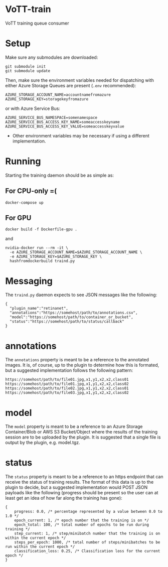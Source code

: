 # VoTT-train
VoTT training queue consumer

# Setup
Make sure any submodules are downloaded:

```
git submodule init
git submodule update
```

Then, make sure the environment variables needed for dispatching with either Azure Storage Queues are present (`.env` recommended):

```
AZURE_STORAGE_ACCOUNT_NAME=accountnamefromazure
AZURE_STORAGE_KEY=storagekeyfromazure
```

or with Azure Service Bus:

```
AZURE_SERVICE_BUS_NAMESPACE=somenamespace
AZURE_SERVICE_BUS_ACCESS_KEY_NAME=someaccesskeyname
AZURE_SERVICE_BUS_ACCESS_KEY_VALUE=someaccesskeyvalue
```

* Other environment variables may be necessary if using a different implementation.

# Running
Starting the training daemon should be as simple as:

## For CPU-only =(

```
docker-compose up
```

## For GPU

```
docker build -f Dockerfile-gpu .
```

and

```
nvidia-docker run --rm -it \
  -e AZURE_STORAGE_ACCOUNT_NAME=$AZURE_STORAGE_ACCOUNT_NAME \
  -e AZURE_STORAGE_KEY=$AZURE_STORAGE_KEY \
  hashfromdockerbuild traind.py
```

# Messaging
The `traind.py` daemon expects to see JSON messages like the following:

```
{
  "plugin_name":"retinanet",
  "annotations":"https://somehost/path/to/annotations.csv",
  "model":"https://somehost/path/to/container_or_bucket",
  "status":"https://somehost/path/to/status/callback"
}
```

# annotations
The `annotations` property is meant to be a reference to the annotated images. It is, of course, up to the plugin to determine how this is formated, but a suggested implementation follows the following pattern:

```
https://somehost/path/to/file01.jpg,x1,y1,x2,x2,class01
https://somehost/path/to/file01.jpg,x1,y1,x2,x2,class02
https://somehost/path/to/file02.jpg,x1,y1,x2,x2,class01
https://somehost/path/to/file03.jpg,x1,y1,x2,x2,class02
```

# model
The `model` property is meant to be a reference to an Azure Storage Container/Blob or AWS S3 Bucket/Object where the results of the training session are to be uploaded by the plugin. It is suggested that a single file is output by the plugin, e.g. model.tgz.

# status
The `status` property is meant to be a reference to an https endpoint that can receive the status of training results. The format of this data is up to the plugin to decide, but a suggested implementation would POST JSON payloads like the following (progress should be present so the user can at least get an idea of how far along the training has gone):

```
{
    progress: 0.0, /* percentage represented by a value between 0.0 to 1.0 */
    epoch_current: 1, /* epoch number that the training is on */
    epoch_total: 100, /* total number of epochs to be run during training */
    step_current: 1, /* step/minibatch number that the training is on within the current epoch */
    steps_per_epoch: 1000, /* total number of steps/minibatches to be run within the current epoch */
    classification_loss: 0.25, /* Classification loss for the current epoch */
}
```

